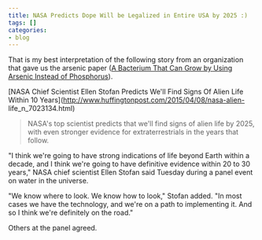 ```yaml
---
title: NASA Predicts Dope Will be Legalized in Entire USA by 2025 :)
tags: []
categories:
- blog
---
```

That is my best interpretation of the following story from an organization
that gave us the arsenic paper ([A Bacterium That Can Grow by Using Arsenic
Instead of Phosphorus](http://www.sciencemag.org/content/332/6034/1163)).
<!--more-->

[NASA Chief Scientist Ellen Stofan Predicts We'll Find Signs Of Alien Life
Within 10 Years](http://www.huffingtonpost.com/2015/04/08/nasa-alien-
life_n_7023134.html)

> NASA's top scientist predicts that we'll find signs of alien life by 2025,
with even stronger evidence for extraterrestrials in the years that follow.

"I think we're going to have strong indications of life beyond Earth within a
decade, and I think we're going to have definitive evidence within 20 to 30
years," NASA chief scientist Ellen Stofan said Tuesday during a panel event on
water in the universe.

"We know where to look. We know how to look," Stofan added. "In most cases we
have the technology, and we're on a path to implementing it. And so I think
we're definitely on the road."

Others at the panel agreed.

